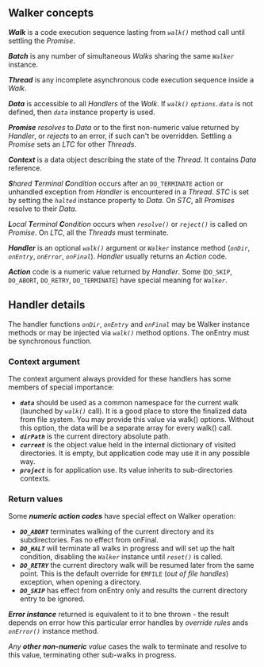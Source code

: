 ## Walker concepts

_**Walk**_ is a code execution sequence lasting from _`walk()`_ method call 
until settling the _Promise_.

_**Batch**_ is any number of simultaneous _Walks_ sharing the same _`Walker`_ instance.

_**Thread**_ is any incomplete asynchronous code execution sequence inside a _Walk_.

_**Data**_ is accessible to all _Handlers_ of the _Walk_.
If _`walk()`_ _`options.data`_  is not defined, then _`data`_ instance property is used.

_**Promise**_ _resolves_ to _Data_ or to the first non-numeric value returned by
_Handler_, or _rejects_ to an error, if such can't be overridden.
Settling a _Promise_ sets an _LTC_ for other _Threads_.

_**Context**_ is a data object describing the state of the _Thread_. 
It contains _Data_ reference.

_**S**hared **T**erminal **C**ondition_ occurs after an `DO_TERMINATE` action or 
unhandled exception from _Handler_ is encountered in a _Thread_. 
_STC_ is set by setting the _`halted`_ instance property to _Data_. 
On _STC_, all _Promises_ resolve to their _Data_.

_**L**ocal **T**erminal **C**ondition_ occurs when _`resolve()`_ or _`reject()`_ 
is called on _Promise_. On _LTC_, all the _Threads_ must terminate.

_**Handler**_ is an optional _`walk()`_ argument or _`Walker`_ 
instance method (_`onDir`_, _`onEntry`_, _`onError`_, _`onFinal`_).
_Handler_ usually returns an _Action_ code.

_**Action**_ code is a numeric value returned by _Handler_. 
Some (`DO_SKIP`, `DO_ABORT`, `DO_RETRY`, `DO_TERMINATE`) have special meaning for _`Walker`_.

## Handler details
The handler functions _`onDir`_, _`onEntry`_ and _`onFinal`_ may be Walker instance methods or
may be injected via _`walk()`_ method options. The onEntry must be synchronous function.

### Context argument

The context argument always provided for these handlers has some members of special importance:
   * **_`data`_** should be used as a common namespace for the current walk (launched by _`walk()`_ call).
   It is a good place to store the finalized data from file system.
   You may provide this value via walk() options. Without this option, the data will be a separate
   array for every walk() call.
   * **_`dirPath`_** is the current directory absolute path.
   * **_`current`_** is the object value held in the internal dictionary of visited directories. It is empty,
   but application code may use it in any possible way.
   * **_`project`_** is for application use. Its value inherits to sub-directories contexts.
   
### Return values
Some **_numeric action codes_** have special effect on Walker operation:
   * **_`DO_ABORT`_** terminates walking of the current directory and its subdirectories. Fas no effect from onFinal.
   * **_`DO_HALT`_** will terminate all walks in progress and will set up the halt condition,
   disabling the _`Walker`_ instance until _`reset()`_ is called.
   * **_`DO_RETRY`_** the current directory walk will be resumed later from the same point.
   This is the default override for `EMFILE` (_out of file handles_) exception, when opening a directory.
   * **_`DO_SKIP`_** has effect from onEntry only and results the current directory entry to be ignored.
   
_**Error instance**_ returned is equivalent to it to bne thrown - the result depends on error how this
particular error handles by _override rules_ ands _`onError()`_ instance method.

_Any **other non-numeric** value_ cases the walk to terminate and resolve to this value, terminating
other sub-walks in progress.
   
   


